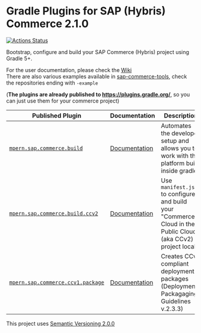 # Gradle Plugins for SAP (Hybris) Commerce 2.1.0

[![Actions Status](https://github.com/sap-commerce-tools/commerce-gradle-plugin/workflows/Gradle%20CI/badge.svg)](https://github.com/sap-commerce-tools/commerce-gradle-plugin/actions)

Bootstrap, configure and build your SAP Commerce (Hybris) project using Gradle 5+.

For the user documentation, please check the [Wiki](https://github.com/sap-commerce-tools/commerce-gradle-plugin/wiki)\
There are also various examples available in [sap-commerce-tools][tools], check the repositories ending with `-example`

(**The plugins are already published to https://plugins.gradle.org/**, so you can just use them for your commerce project)

|Published Plugin|Documentation|Description|
|---|---|---|
|[`mpern.sap.commerce.build`][build]|[Documentation][build-doc]|Automates the developer setup and allows you to work with the platform build inside gradle|
|[`mpern.sap.commerce.build.ccv2`][ccv2]|[Documentation][ccv2-doc]|Use `manifest.json` to configure and build your "Commerce Cloud in the Public Cloud" (aka CCv2) project locally|
|[`mpern.sap.commerce.ccv1.package`][package]|[Documentation][package-doc]|Creates CCv1 compliant deployment packages (Deployment Packagaging Guidelines v.2.3.3)|

This project uses [Semantic Versioning 2.0.0](https://semver.org/spec/v2.0.0.html)

[build]: https://plugins.gradle.org/plugin/mpern.sap.commerce.build
[build-doc]: https://github.com/sap-commerce-tools/commerce-gradle-plugin/wiki/Plugin-mpern.sap.commerce.build
[package]: https://plugins.gradle.org/plugin/mpern.sap.commerce.ccv1.package
[package-doc]: https://github.com/sap-commerce-tools/commerce-gradle-plugin/wiki/Plugin-mpern.sap.commerce.ccv1.package
[ccv2]: https://plugins.gradle.org/plugin/mpern.sap.commerce.build.ccv2
[ccv2-doc]: https://github.com/sap-commerce-tools/commerce-gradle-plugin/wiki/Plugin-mpern.sap.commerce.build.ccv2
[tools]:https://github.com/sap-commerce-tools
